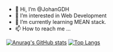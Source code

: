 - 👋 Hi, I’m @JohanGDH
- 👀 I’m interested in Web Development
- 🌱 I’m currently learning MEAN stack.
- 📫 How to reach me ...


[![Anurag's GitHub stats](https://github-readme-stats.vercel.app/api?username=johangdh&theme=react)](https://github.com/anuraghazra/github-readme-stats)
[![Top Langs](https://github-readme-stats.vercel.app/api/top-langs/?username=johangdh&layout=compact&theme=react)](https://github.com/anuraghazra/github-readme-stats)

<!---
JohanGDH/JohanGDH is a ✨ special ✨ repository because its `README.md` (this file) appears on your GitHub profile.
You can click the Preview link to take a look at your changes.
--->
